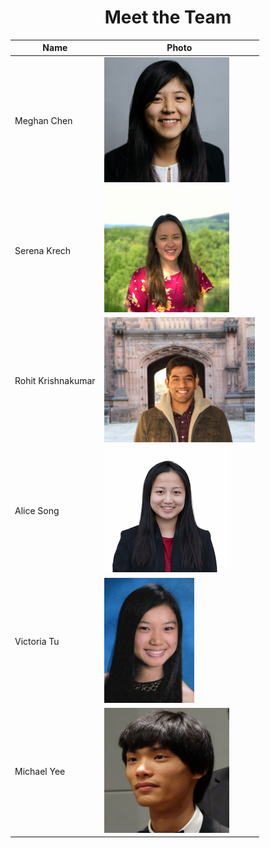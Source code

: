 <h1 style="text-align:center">Meet the Team</h1>

Name | Photo
-----|------
Meghan Chen | <img src="https://raw.githubusercontent.com/sk2282/ECE3400_Team8/master/pictures/Members/meghan.png?raw=true" height="200" />
Serena Krech | <img src="https://raw.githubusercontent.com/sk2282/ECE3400_Team8/master/pictures/Members/serena.jpg?raw=true" height="200" />
Rohit Krishnakumar | <img src="https://raw.githubusercontent.com/sk2282/ECE3400_Team8/master/pictures/Members/rohit.png?raw=true" height="200" />
Alice Song | <img src="https://raw.githubusercontent.com/sk2282/ECE3400_Team8/master/pictures/Members/AliceSong.png?raw=true" height="200" />
Victoria Tu | <img src="https://raw.githubusercontent.com/sk2282/ECE3400_Team8/master/pictures/Members/VictoriaTu.jpg?raw=true" height="200" />
Michael Yee | <img src="https://raw.githubusercontent.com/sk2282/ECE3400_Team8/master/pictures/Members/Michael.jpg?raw=true" height="200" />
